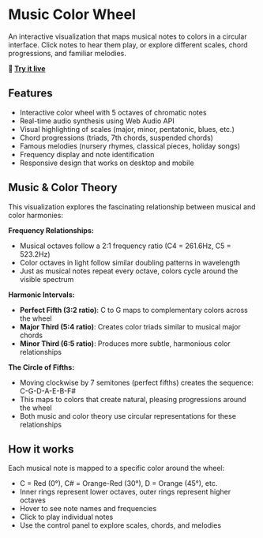# Music Color Wheel

An interactive visualization that maps musical notes to colors in a circular interface. Click notes to hear them play, or explore different scales, chord progressions, and familiar melodies.

**🎵 [Try it live](https://esoltys.github.io/music-color-wheel/)**

## Features

- Interactive color wheel with 5 octaves of chromatic notes
- Real-time audio synthesis using Web Audio API
- Visual highlighting of scales (major, minor, pentatonic, blues, etc.)
- Chord progressions (triads, 7th chords, suspended chords)
- Famous melodies (nursery rhymes, classical pieces, holiday songs)
- Frequency display and note identification
- Responsive design that works on desktop and mobile

## Music & Color Theory

This visualization explores the fascinating relationship between musical and color harmonies:

**Frequency Relationships:**
- Musical octaves follow a 2:1 frequency ratio (C4 = 261.6Hz, C5 = 523.2Hz)
- Color octaves in light follow similar doubling patterns in wavelength
- Just as musical notes repeat every octave, colors cycle around the visible spectrum

**Harmonic Intervals:**
- **Perfect Fifth (3:2 ratio)**: C to G maps to complementary colors across the wheel
- **Major Third (5:4 ratio)**: Creates color triads similar to musical major chords
- **Minor Third (6:5 ratio)**: Produces more subtle, harmonious color relationships

**The Circle of Fifths:**
- Moving clockwise by 7 semitones (perfect fifths) creates the sequence: C-G-D-A-E-B-F#
- This maps to colors that create natural, pleasing progressions around the wheel
- Both music and color theory use circular representations for these relationships

## How it works

Each musical note is mapped to a specific color around the wheel:
- C = Red (0°), C# = Orange-Red (30°), D = Orange (45°), etc.
- Inner rings represent lower octaves, outer rings represent higher octaves
- Hover to see note names and frequencies
- Click to play individual notes
- Use the control panel to explore scales, chords, and melodies